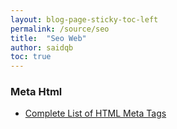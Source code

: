 ```yaml
---
layout: blog-page-sticky-toc-left
permalink: /source/seo
title:  "Seo Web"
author: saidqb
toc: true
---
```



### Meta Html

- [Complete List of HTML Meta Tags ](https://gist.github.com/saidqb/d106238afab72914f1792c6c502013c4)
